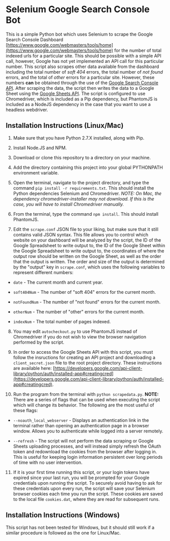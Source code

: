 # Selenium Google Search Console Bot
This is a simple Python bot which uses Selenium to scrape the Google Search Console Dashboard [https://www.google.com/webmasters/tools/home](https://www.google.com/webmasters/tools/home)  for the number of total indexed urls for a particular site. This should be possible with a simple API call, however, Google has not yet implemented an API call for this particular number. This script also scrapes other data available from the dashboard including the total number of *soft 404* errors, the total number of *not found* errors, and the total of *other* errors for a particular site. However, these numbers **can** be obtained through the use of the [Google Search Console API](https://developers.google.com/webmaster-tools/search-console-api-original/v3/urlcrawlerrorscounts/query). After scraping the data, the script then writes the data to a Google Sheet using the [Google Sheets API](https://developers.google.com/sheets/). The script is configured to use Chromedriver, which is included as a Pip dependency, but PhantomJS is included as a NodeJS dependency in the case that you want to use a headless webdriver.

## Installation Instructions (Linux/Mac)

1. Make sure that you have Python 2.7.X installed, along with Pip.

2. Install Node.JS and NPM.

3. Download or clone this repository to a directory on your machine.

4. Add the directory containing this project into your global PYTHONPATH environment variable.

5. Open the terminal, navigate to the project directory, and type the command `pip install -r requirements.txt`. This should install the Python dependencies Selenium and Chromedriver. *NOTE: On Mac, the dependency chromedriver-installer may not download. If this is the case, you will have to install Chromedriver manually.*

6. From the terminal, type the command `npm install`. This should install PhantomJS.

7. Edit the `scrape.conf` JSON file to your liking, but make sure that it still contains valid JSON syntax. This file allows you to control which website on your dashboard will be analyzed by the script, the ID of the Google Spreadsheet to write output to, the ID of the Google Sheet within the Google Spreadsheet to write output to, the coordinates of where the output row should be written on the Google Sheet, as well as the order that the output is written. The order and size of the output is determined by the "output" key in `scrape.conf`, which uses the following variables to represent different numbers:

* `date` - The current month and current year.

* `soft404Num` - The number of "soft 404" errors for the current month.

* `notFoundNum` - The number of "not found" errors for the current month.

* `otherNum` - The number of "other" errors for the current month.

* `indexNum` - The total number of pages indexed.

8. You may edit `autocheckout.py` to use PhantomJS instead of Chromedriver if you do not wish to view the browser navigation performed by the script.

9. In order to access the Google Sheets API with this script, you must follow the insructions for creating an API project and downloading a `client_secret.json` file to the root project directory. These instructions are available here: [https://developers.google.com/api-client-library/python/auth/installed-app#creatingcred](https://developers.google.com/api-client-library/python/auth/installed-app#creatingcred). 

10. Run the program from the terminal with `python scrapedata.py`. **NOTE:** There are a series of flags that can be used when executing the script which will change its behavior. The following are the most useful of these flags:

* `--noauth_local_webserver` - Displays an authentication link in the terminal rather than opening an authentication page in a browser window. Allows you to authenticate while logged into a server remotely.

* `--refresh` - The script will not perform the data scraping or Google Sheets uploading processes, and will instead simply refresh the OAuth token and redownload the cookies from the browser after logging in. This is useful for keeping login information persistent over long periods of time with no user intervention.

11. If it is your first time running this script, or your login tokens have expired since your last run, you will be prompted for your Google credentials upon running the script. To securely avoid having to ask for these credentials upon every run, the script will save your Selenium browser cookies each time you run the script. These cookies are saved to the local file `cookies.dat`, where they are read for subsequent runs.

## Installation Instructions (Windows)

This script has not been tested for Windows, but it should still work if a similar procedure is followed as the one for Linux/Mac.
